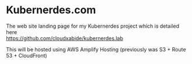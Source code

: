 # Kubernerdes.com


The web site landing page for my Kubernerdes project which is detailed here  
https://github.com/cloudxabide/kubernerdes.lab

This will be hosted using AWS Amplify Hosting (previously was S3 + Route 53 + CloudFront)
